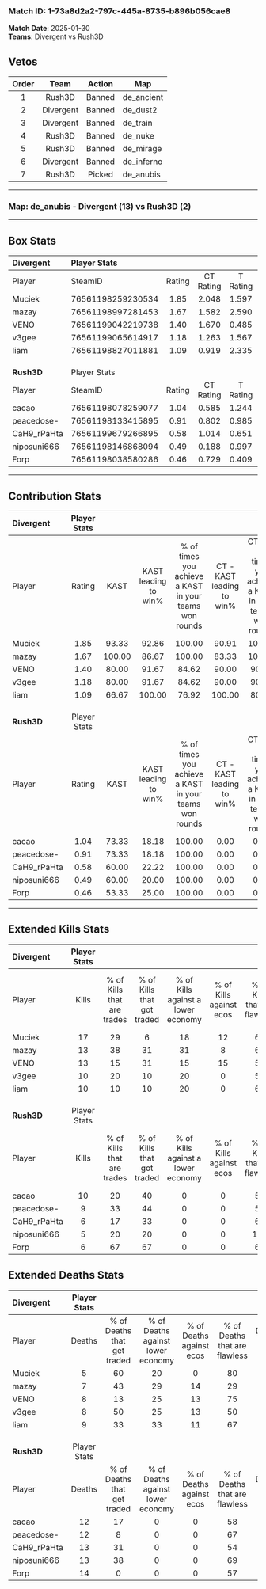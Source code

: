 ### Match ID: 1-73a8d2a2-797c-445a-8735-b896b056cae8  
**Match Date**: 2025-01-30  
**Teams**: Divergent vs Rush3D  

## Vetos  

| Order | Team | Action | Map |
| :---: | :--: | :----: | --- |
| 1 | Rush3D | Banned | de_ancient |
| 2 | Divergent | Banned | de_dust2 |
| 3 | Divergent | Banned | de_train |
| 4 | Rush3D | Banned | de_nuke |
| 5 | Rush3D | Banned | de_mirage |
| 6 | Divergent | Banned | de_inferno |
| 7 | Rush3D | Picked | de_anubis |

---  

### **Map**: de_anubis - Divergent (13) vs Rush3D (2)  
---  

## Box Stats  

| **Divergent** | Player Stats      |        |           |          |        |       |       |         |        |      |     |
| :- | :- | :-: | :-: | :-: | :-: | :-: | :-: | :-: | :-: | :-: | :-: |
| Player        | SteamID           | Rating | CT Rating | T Rating |  KAST  |  ADR  | Kills | Assists | Deaths | K/D  | HS% |
| Muciek        | 76561198259230534 |  1.85  |   2.048   |  1.597   | 93.33  | 93.0  |  17   |    1    |   5    | 3.40 | 29  |
| mazay         | 76561198997281453 |  1.67  |   1.582   |  2.590   | 100.00 | 105.9 |  13   |    6    |   7    | 1.86 | 84  |
| VENO          | 76561199042219738 |  1.40  |   1.670   |  0.485   | 80.00  | 87.6  |  13   |    1    |   8    | 1.63 | 76  |
| v3gee         | 76561199065614917 |  1.18  |   1.263   |  1.567   | 80.00  | 68.0  |  10   |    4    |   8    | 1.25 | 50  |
| Iiam          | 76561198827011881 |  1.09  |   0.919   |  2.335   | 66.67  | 79.5  |  10   |    4    |   9    | 1.11 | 80  |
|               |                   |        |           |          |        |       |       |         |        |      |     |
|               |                   |        |           |          |        |       |       |         |        |      |     |
|               |                   |        |           |          |        |       |       |         |        |      |     |
| **Rush3D**    | Player Stats      |        |           |          |        |       |       |         |        |      |     |
| Player        | SteamID           | Rating | CT Rating | T Rating |  KAST  |  ADR  | Kills | Assists | Deaths | K/D  | HS% |
| cacao         | 76561198078259077 |  1.04  |   0.585   |  1.244   | 73.33  | 81.7  |  10   |    5    |   12   | 0.83 | 60  |
| peacedose-    | 76561198133415895 |  0.91  |   0.802   |  0.985   | 73.33  | 63.3  |   9   |    3    |   12   | 0.75 | 44  |
| CaH9_rPaHta   | 76561199679266895 |  0.58  |   1.014   |  0.651   | 60.00  | 57.7  |   6   |    2    |   13   | 0.46 | 83  |
| niposuni666   | 76561198146868094 |  0.49  |   0.188   |  0.997   | 60.00  | 43.7  |   5   |    4    |   13   | 0.38 | 80  |
| Forp          | 76561198038580286 |  0.46  |   0.729   |  0.409   | 53.33  | 47.6  |   6   |    1    |   14   | 0.43 | 33  |
---  

## Contribution Stats  

| **Divergent** | Player Stats |        |                      |                                                        |                           |                                                             |                          |                                                            |
| :- | :-: | :-: | :-: | :-: | :-: | :-: | :-: | :-: |
| Player        |    Rating    |  KAST  | KAST leading to win% | % of times you achieve a KAST in your teams won rounds | CT - KAST leading to win% | CT - % of times you achieve a KAST in your teams won rounds | T - KAST leading to win% | T - % of times you achieve a KAST in your teams won rounds |
| Muciek        |     1.85     | 93.33  |        92.86         |                         100.00                         |           90.91           |                           100.00                            |          100.00          |                           100.00                           |
| mazay         |     1.67     | 100.00 |        86.67         |                         100.00                         |           83.33           |                           100.00                            |          100.00          |                           100.00                           |
| VENO          |     1.40     | 80.00  |        91.67         |                         84.62                          |           90.00           |                            90.00                            |          100.00          |                           66.67                            |
| v3gee         |     1.18     | 80.00  |        91.67         |                         84.62                          |           90.00           |                            90.00                            |          100.00          |                           66.67                            |
| Iiam          |     1.09     | 66.67  |        100.00        |                         76.92                          |          100.00           |                            80.00                            |          100.00          |                           66.67                            |
|               |              |        |                      |                                                        |                           |                                                             |                          |                                                            |
|               |              |        |                      |                                                        |                           |                                                             |                          |                                                            |
|               |              |        |                      |                                                        |                           |                                                             |                          |                                                            |
| **Rush3D**    | Player Stats |        |                      |                                                        |                           |                                                             |                          |                                                            |
| Player        |    Rating    |  KAST  | KAST leading to win% | % of times you achieve a KAST in your teams won rounds | CT - KAST leading to win% | CT - % of times you achieve a KAST in your teams won rounds | T - KAST leading to win% | T - % of times you achieve a KAST in your teams won rounds |
| cacao         |     1.04     | 73.33  |        18.18         |                         100.00                         |           0.00            |                            0.00                             |          22.22           |                           100.00                           |
| peacedose-    |     0.91     | 73.33  |        18.18         |                         100.00                         |           0.00            |                            0.00                             |          22.22           |                           100.00                           |
| CaH9_rPaHta   |     0.58     | 60.00  |        22.22         |                         100.00                         |           0.00            |                            0.00                             |          28.57           |                           100.00                           |
| niposuni666   |     0.49     | 60.00  |        20.00         |                         100.00                         |           0.00            |                            0.00                             |          22.22           |                           100.00                           |
| Forp          |     0.46     | 53.33  |        25.00         |                         100.00                         |           0.00            |                            0.00                             |          33.33           |                           100.00                           |
---  

## Extended Kills Stats  

| **Divergent** | Player Stats |                            |                            |                                    |                         |                              |                                 |                                       |                    |           |
| :- | :-: | :-: | :-: | :-: | :-: | :-: | :-: | :-: | :-: | :-: |
| Player        |    Kills     | % of Kills that are trades | % of Kills that got traded | % of Kills against a lower economy | % of Kills against ecos | % of Kills that are flawless | % of Kills that are close duels | % of Kills that are assisted by flash | Pistol Round Kills | AWP Kills |
| Muciek        |      17      |             29             |             6              |                 18                 |           12            |              65              |                6                |                   0                   |         7          |     2     |
| mazay         |      13      |             38             |             31             |                 31                 |            8            |              69              |                8                |                   8                   |         0          |     2     |
| VENO          |      13      |             15             |             31             |                 15                 |           15            |              54              |                0                |                   8                   |         0          |     1     |
| v3gee         |      10      |             20             |             10             |                 20                 |            0            |              50              |                0                |                   0                   |         0          |     1     |
| Iiam          |      10      |             10             |             10             |                 20                 |            0            |              60              |                0                |                  10                   |         0          |     4     |
|               |              |                            |                            |                                    |                         |                              |                                 |                                       |                    |           |
|               |              |                            |                            |                                    |                         |                              |                                 |                                       |                    |           |
|               |              |                            |                            |                                    |                         |                              |                                 |                                       |                    |           |
| **Rush3D**    | Player Stats |                            |                            |                                    |                         |                              |                                 |                                       |                    |           |
| Player        |    Kills     | % of Kills that are trades | % of Kills that got traded | % of Kills against a lower economy | % of Kills against ecos | % of Kills that are flawless | % of Kills that are close duels | % of Kills that are assisted by flash | Pistol Round Kills | AWP Kills |
| cacao         |      10      |             20             |             40             |                 0                  |            0            |              50              |               20                |                  10                   |         2          |     1     |
| peacedose-    |      9       |             33             |             44             |                 0                  |            0            |              56              |                0                |                   0                   |         0          |     1     |
| CaH9_rPaHta   |      6       |             17             |             33             |                 0                  |            0            |              67              |                0                |                  17                   |         0          |     2     |
| niposuni666   |      5       |             20             |             20             |                 0                  |            0            |             100              |                0                |                  20                   |         0          |     0     |
| Forp          |      6       |             67             |             67             |                 0                  |            0            |              67              |                0                |                   0                   |         0          |     1     |
## Extended Deaths Stats  

| **Divergent** | Player Stats |                             |                                   |                          |                               |                            |                           |               |
| :- | :-: | :-: | :-: | :-: | :-: | :-: | :-: | :-: |
| Player        |    Deaths    | % of Deaths that get traded | % of Deaths against lower economy | % of Deaths against ecos | % of Deaths that are flawless | % of Deaths that are close | % of Deaths while blinded | Deaths to AWP |
| Muciek        |      5       |             60              |                20                 |            0             |              80               |             0              |             0             |       0       |
| mazay         |      7       |             43              |                29                 |            14            |              29               |             14             |             0             |       1       |
| VENO          |      8       |             13              |                25                 |            13            |              75               |             0              |            13             |       0       |
| v3gee         |      8       |             50              |                25                 |            13            |              50               |             13             |             0             |       1       |
| Iiam          |      9       |             33              |                33                 |            11            |              67               |             0              |            22             |       0       |
|               |              |                             |                                   |                          |                               |                            |                           |               |
|               |              |                             |                                   |                          |                               |                            |                           |               |
|               |              |                             |                                   |                          |                               |                            |                           |               |
| **Rush3D**    | Player Stats |                             |                                   |                          |                               |                            |                           |               |
| Player        |    Deaths    | % of Deaths that get traded | % of Deaths against lower economy | % of Deaths against ecos | % of Deaths that are flawless | % of Deaths that are close | % of Deaths while blinded | Deaths to AWP |
| cacao         |      12      |             17              |                 0                 |            0             |              58               |             8              |             0             |       3       |
| peacedose-    |      12      |              8              |                 0                 |            0             |              67               |             0              |             0             |       2       |
| CaH9_rPaHta   |      13      |             31              |                 0                 |            0             |              54               |             0              |            15             |       1       |
| niposuni666   |      13      |             38              |                 0                 |            0             |              69               |             8              |             0             |       1       |
| Forp          |      14      |              0              |                 0                 |            0             |              57               |             0              |             7             |       0       |
